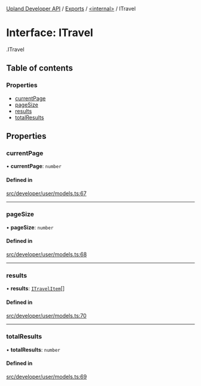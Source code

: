 [Upland Developer API](../README.md) / [Exports](../modules.md) / [<internal\>](../modules/internal_.md) / ITravel

# Interface: ITravel

[<internal>](../modules/internal_.md).ITravel

## Table of contents

### Properties

- [currentPage](internal_.ITravel.md#currentpage)
- [pageSize](internal_.ITravel.md#pagesize)
- [results](internal_.ITravel.md#results)
- [totalResults](internal_.ITravel.md#totalresults)

## Properties

### currentPage

• **currentPage**: `number`

#### Defined in

[src/developer/user/models.ts:67](https://github.com/IIKris/upland-api-wrapper/blob/30ebe98/src/developer/user/models.ts#L67)

___

### pageSize

• **pageSize**: `number`

#### Defined in

[src/developer/user/models.ts:68](https://github.com/IIKris/upland-api-wrapper/blob/30ebe98/src/developer/user/models.ts#L68)

___

### results

• **results**: [`ITravelItem`](internal_.ITravelItem.md)[]

#### Defined in

[src/developer/user/models.ts:70](https://github.com/IIKris/upland-api-wrapper/blob/30ebe98/src/developer/user/models.ts#L70)

___

### totalResults

• **totalResults**: `number`

#### Defined in

[src/developer/user/models.ts:69](https://github.com/IIKris/upland-api-wrapper/blob/30ebe98/src/developer/user/models.ts#L69)
